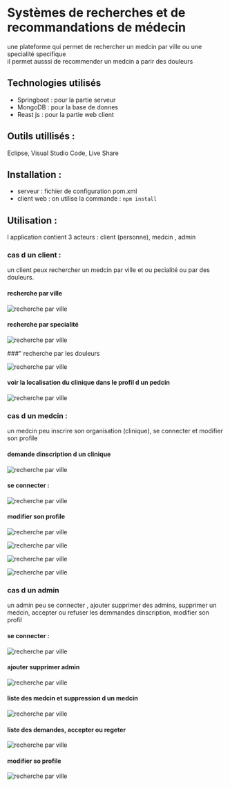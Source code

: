 # Systèmes de recherches et de recommandations de médecin  
une plateforme qui permet de rechercher un medcin par ville ou une specialité specifique  
il permet ausssi de recommender un medcin a parir des douleurs  
  
## Technologies utilisés  
* Springboot : pour la partie serveur  
* MongoDB : pour la base de donnes
* Reast js : pour la partie web client  
  

## Outils utillisés :  
Eclipse, Visual Studio Code, Live Share  
  
## Installation :  
* serveur :  fichier de configuration pom.xml   
* client web : on utilise la commande : `npm install`  
  
## Utilisation :  
  
l application contient 3 acteurs : client (personne), medcin , admin
### cas d un client :  
  
un client peux rechercher un medcin par ville et ou pecialité ou par des douleurs.  
  
#### recherche par ville  
  
![recherche par ville](/Images/client/recherche%20par%20ville.bmp)  
  
#### recherche par specialité  
  
![recherche par ville](/Images/client/recherche%20par%20spécialité.bmp)   
  
###" recherche par les douleurs  
  
![recherche par ville](/Images/client/recherche%20par%20douleurs.bmp)  
  
#### voir la localisation du clinique dans le profil d un pedcin  
  
![recherche par ville](/Images/client/Profil%20medecin.bmp)  
  
### cas d un medcin :  
un medcin peu  inscrire son organisation (clinique), se connecter et modifier son profile  
  
#### demande dinscription d un clinique  
  
![recherche par ville](/Images/medecin/inscription%20clinique.bmp)  
  
#### se connecter :  
  
![recherche par ville](/Images/medecin/login%20medecin.bmp)  
  
#### modifier son profile 
  
![recherche par ville](/Images/medecin/modification%20profil%20medecin.bmp)  
  
![recherche par ville](/Images/medecin/modification%20Clinique.bmp)  
  
![recherche par ville](/Images/medecin/modification%20Adress.bmp)  
  
![recherche par ville](/Images/medecin/modification%20WebSite.bmp)  
  
### cas d un admin  
un admin peu se connecter , ajouter supprimer des admins, supprimer un medcin, accepter ou refuser les demmandes dinscription, modifier son profil  
  
#### se connecter :  

![recherche par ville](/Images/admin/login%20admin.bmp)  
  
#### ajouter supprimer admin  
  
![recherche par ville](/Images/admin/liste%20create%20admin.bmp)  
  
#### liste des medcin et suppression d un medcin 
  
![recherche par ville](/Images/admin/Liste%20medecin%20suppression.bmp)   
  
#### liste des demandes, accepter ou regeter   
  
![recherche par ville](/Images/admin/iste%20demande%20accepter%20rejeter.bmp)  
  
#### modifier so profile
  
![recherche par ville](/Images/admin/modification%20profil%20admin.bmp)  
